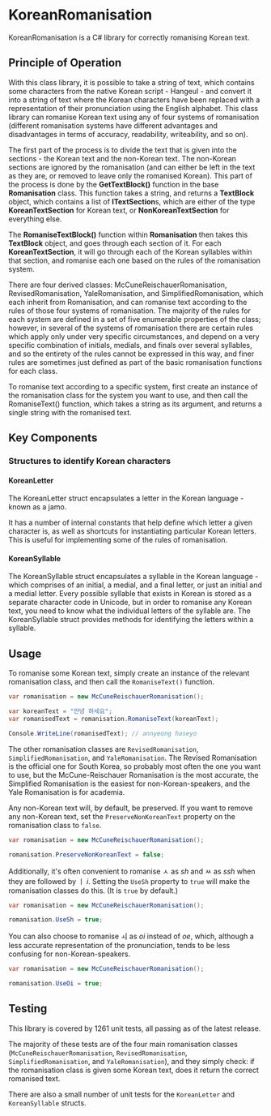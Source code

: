 ﻿KoreanRomanisation
==================

KoreanRomanisation is a C# library for correctly romanising Korean text.

## Principle of Operation

With this class library, it is possible to take a string of text, which contains some characters from the native Korean script - Hangeul - and convert it 
into a string of text where the Korean characters have been replaced with a representation of their pronunciation using the English alphabet. This class library
can romanise Korean text using any of four systems of romanisation (different romanisation systems have different advantages and disadvantages in terms of accuracy,
readability, writeability, and so on).

The first part of the process is to divide the text that is given into the sections - the Korean text and the non-Korean text. The non-Korean sections are ignored by 
the romanisation (and can either be left in the text as they are, or removed to leave only the romanised Korean). This part of the process
is done by the **GetTextBlock()** function in the base **Romanisation** class. This function takes a string, and returns a **TextBlock** object, which contains a list of **ITextSection**s, 
which are either of the type **KoreanTextSection** for Korean text, or **NonKoreanTextSection** for everything else.

The **RomaniseTextBlock()** function within **Romanisation** then takes this **TextBlock** object, and goes through each section of it. For each **KoreanTextSection**, it will go through each 
of the Korean syllables within that section, and romanise each one based on the rules of the romanisation system.

There are four derived classes: McCuneReischauerRomanisation, RevisedRomanisation, YaleRomanisation, and SimplifiedRomanisation, which each inherit from Romanisation, and can
romanise text according to the rules of those four systems of romanisation. The majority of the rules for each system are defined in a set of five enumerable properties of the class;
however, in several of the systems of romanisation there are certain rules which apply only under very specific circumstances, and depend on a very specific combination of initials, 
medials, and finals over several syllables, and so the entirety of the rules cannot be expressed in this way, and finer rules are sometimes just defined as part of the 
basic romanisation functions for each class.

To romanise text according to a specific system, first create an instance of the romanisation class for the system you want to use, and then call the RomaniseText() function, which
takes a string as its argument, and returns a single string with the romanised text.

## Key Components

### Structures to identify Korean characters

#### KoreanLetter

The KoreanLetter struct encapsulates a letter in the Korean language - known as a jamo.

It has a number of internal constants that help define which letter a given character is, as well as shortcuts for instantiating particular Korean letters.
This is useful for implementing some of the rules of romanisation.

#### KoreanSyllable

The KoreanSyllable struct encapsulates a syllable in the Korean language - which comprises of an initial, a medial, and a final letter, or just an initial and a medial letter.
Every possible syllable that exists in Korean is stored as a separate character code in Unicode, but in order to romanise any Korean text, you need to know what the
individual letters of the syllable are. The KoreanSyllable struct provides methods for identifying the letters within a syllable.



## Usage 

To romanise some Korean text, simply create an instance of the relevant romanisation class, and then call the `RomaniseText()` function.

```csharp
var romanisation = new McCuneReischauerRomanisation();

var koreanText = "안녕 하세요";
var romanisedText = romanisation.RomaniseText(koreanText);

Console.WriteLine(romanisedText); // annyeong haseyo
```

The other romanisation classes are `RevisedRomanisation`, `SimplifiedRomanisation`, and `YaleRomanisation`. The Revised Romanisation is the official one for South Korea, so probably most often the one you want to use, but the McCune-Reischauer Romanisation is the most accurate, the Simplified Romanisation is the easiest for non-Korean-speakers, and the Yale Romanisation is for academia.

Any non-Korean text will, by default, be preserved. If you want to remove any non-Korean text, set the `PreserveNonKoreanText` property on the romanisation class to `false`.

```csharp
var romanisation = new McCuneReischauerRomanisation();

romanisation.PreserveNonKoreanText = false;
```

Additionally, it's often convenient to romanise ㅅ as _sh_ and ㅆ as _ssh_ when they are followed by ㅣ _i_. Setting the `UseSh` property to `true` will make the romanisation classes do this. (It is `true` by default.)

```csharp
var romanisation = new McCuneReischauerRomanisation();

romanisation.UseSh = true;
```

You can also choose to romanise ㅚ as _oi_ instead of _oe_, which, although a less accurate representation of the pronunciation, tends to be less confusing for non-Korean-speakers. 

```csharp
var romanisation = new McCuneReischauerRomanisation();

romanisation.UseOi = true;
```

## Testing 

This library is covered by 1261 unit tests, all passing as of the latest release.

The majority of these tests are of the four main romanisation classes (`McCuneReischauerRomanisation`, `RevisedRomanisation`, `SimplifiedRomanisation`, and `YaleRomanisation`), and they simply check: if the romanisation class is given some Korean text, does it return the correct romanised text.

There are also a small number of unit tests for the `KoreanLetter` and `KoreanSyllable` structs.